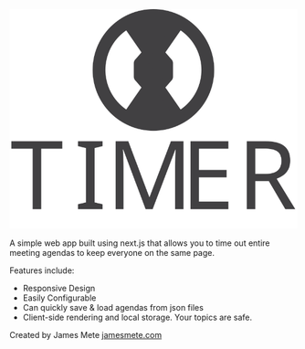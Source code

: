 ![Timer Logo](public/timer-logo.svg)

A simple web app built using next.js that allows you to time out entire meeting agendas to keep everyone on the same page.

Features include:

- Responsive Design
- Easily Configurable
- Can quickly save & load agendas from json files
- Client-side rendering and local storage. Your topics are safe.

Created by James Mete
[jamesmete.com](https://jamesmete.com)

